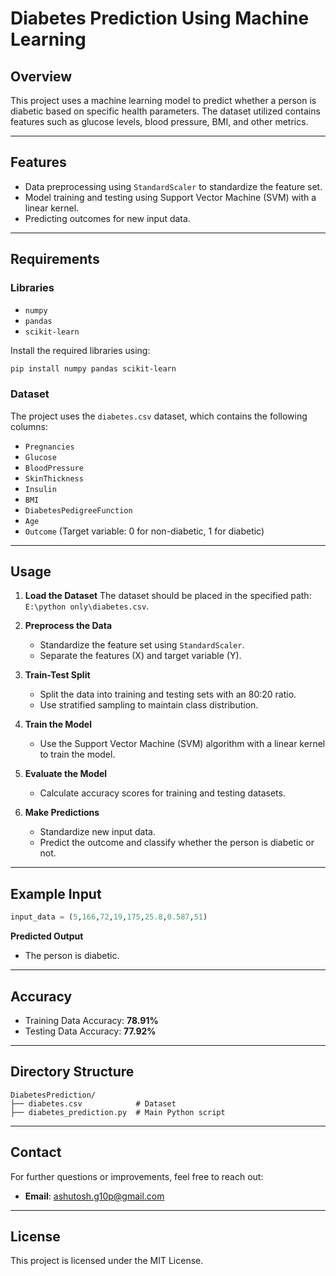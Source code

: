 # Diabetes Prediction Using Machine Learning

## Overview
This project uses a machine learning model to predict whether a person is diabetic based on specific health parameters. The dataset utilized contains features such as glucose levels, blood pressure, BMI, and other metrics.

---

## Features
- Data preprocessing using `StandardScaler` to standardize the feature set.
- Model training and testing using Support Vector Machine (SVM) with a linear kernel.
- Predicting outcomes for new input data.

---

## Requirements

### Libraries
- `numpy`
- `pandas`
- `scikit-learn`

Install the required libraries using:
```bash
pip install numpy pandas scikit-learn
```

### Dataset
The project uses the `diabetes.csv` dataset, which contains the following columns:
- `Pregnancies`
- `Glucose`
- `BloodPressure`
- `SkinThickness`
- `Insulin`
- `BMI`
- `DiabetesPedigreeFunction`
- `Age`
- `Outcome` (Target variable: 0 for non-diabetic, 1 for diabetic)

---

## Usage

1. **Load the Dataset**
   The dataset should be placed in the specified path: `E:\python only\diabetes.csv`.

2. **Preprocess the Data**
   - Standardize the feature set using `StandardScaler`.
   - Separate the features (X) and target variable (Y).

3. **Train-Test Split**
   - Split the data into training and testing sets with an 80:20 ratio.
   - Use stratified sampling to maintain class distribution.

4. **Train the Model**
   - Use the Support Vector Machine (SVM) algorithm with a linear kernel to train the model.

5. **Evaluate the Model**
   - Calculate accuracy scores for training and testing datasets.

6. **Make Predictions**
   - Standardize new input data.
   - Predict the outcome and classify whether the person is diabetic or not.

---

## Example Input
```python
input_data = (5,166,72,19,175,25.8,0.587,51)
```

**Predicted Output**
- The person is diabetic.

---

## Accuracy
- Training Data Accuracy: **78.91%**
- Testing Data Accuracy: **77.92%**

---

## Directory Structure
```
DiabetesPrediction/
├── diabetes.csv            # Dataset
├── diabetes_prediction.py  # Main Python script
```

---

## Contact
For further questions or improvements, feel free to reach out:
- **Email**: ashutosh.g10p@gmail.com

---

## License
This project is licensed under the MIT License.

